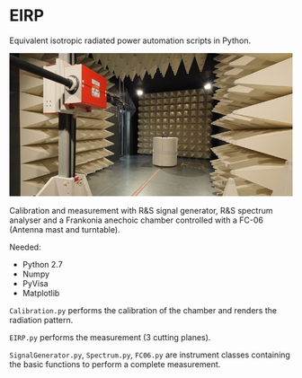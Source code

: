 # EIRP
Equivalent isotropic radiated power automation scripts in Python.

![](./img/CA.jpg )

Calibration and measurement with R&S signal generator, R&S spectrum analyser and a Frankonia anechoic chamber controlled with a FC-06 (Antenna mast and turntable).


Needed:
- Python 2.7
- Numpy
- PyVisa
- Matplotlib



`Calibration.py` performs the calibration of the chamber and renders the radiation pattern.

`EIRP.py` performs the measurement (3 cutting planes).

`SignalGenerator.py`, `Spectrum.py`, `FC06.py` are instrument classes containing the basic functions to perform a complete measurement.
